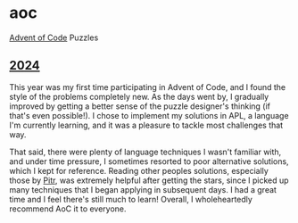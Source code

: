 # aoc
[Advent of Code](https://adventofcode.com/) Puzzles

## [2024](2024)

This year was my first time participating in Advent of Code, and I found the style of the problems completely new. As the days went by, I gradually improved by getting a better sense of the puzzle designer's thinking (if that's even possible!). I chose to implement my solutions in APL, a language I'm currently learning, and it was a pleasure to tackle most challenges that way.

That said, there were plenty of language techniques I wasn't familiar with, and under time pressure, I sometimes resorted to poor alternative solutions, which I kept for reference. Reading other peoples solutions, especially those by [Pitr](https://github.com/pitr/aoc/tree/main/2024), was extremely helpful after getting the stars, since I picked up many techniques that I began applying in subsequent days. I had a great time and I feel there's still much to learn! Overall, I wholeheartedly recommend AoC it to everyone.

